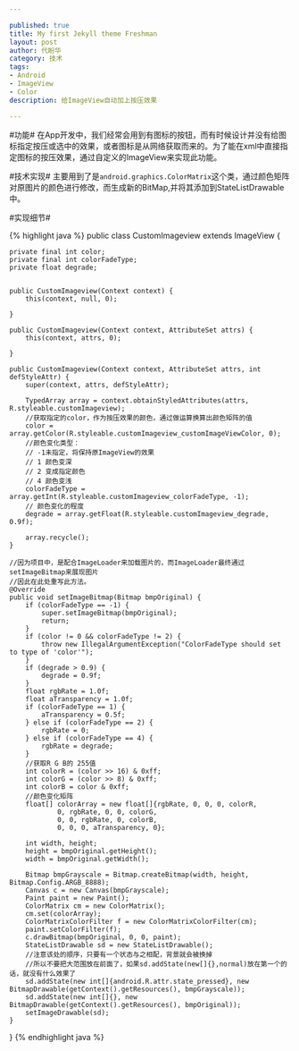 ```yaml
---

published: true
title: My first Jekyll theme Freshman
layout: post
author: 代盼华
category: 技术
tags: 
- Android
- ImageView
- Color
description: 给ImageView自动加上按压效果 

---
```


#功能#
在App开发中，我们经常会用到有图标的按钮，而有时候设计并没有给图标指定按压或选中的效果，或者图标是从网络获取而来的。为了能在xml中直接指定图标的按压效果，通过自定义的ImageView来实现此功能。

#技术实现#
主要用到了是`android.graphics.ColorMatrix`这个类，通过颜色矩阵对原图片的颜色进行修改，而生成新的BitMap,并将其添加到StateListDrawable中。

#实现细节#

{% highlight java %}
public class CustomImageview extends ImageView {

    private final int color;
    private final int colorFadeType;
    private float degrade;


    public CustomImageview(Context context) {
        this(context, null, 0);

    }

    public CustomImageview(Context context, AttributeSet attrs) {
        this(context, attrs, 0);

    }

    public CustomImageview(Context context, AttributeSet attrs, int defStyleAttr) {
        super(context, attrs, defStyleAttr);

        TypedArray array = context.obtainStyledAttributes(attrs, R.styleable.customImageview);
		//获取指定的color，作为按压效果的颜色，通过做运算换算出颜色矩阵的值
        color = array.getColor(R.styleable.customImageview_customImageViewColor, 0);
		//颜色变化类型：
		// -1未指定，将保持原ImageView的效果
		// 1 颜色变深
		// 2 变成指定颜色
		// 4 颜色变浅
        colorFadeType = array.getInt(R.styleable.customImageview_colorFadeType, -1);
		// 颜色变化的程度
        degrade = array.getFloat(R.styleable.customImageview_degrade, 0.9f);

        array.recycle();
    }

	//因为项目中，是配合ImageLoader来加载图片的，而ImageLoader最终通过setImageBitmap来展现图片
	//因此在此处重写此方法。
    @Override
    public void setImageBitmap(Bitmap bmpOriginal) {
        if (colorFadeType == -1) {
            super.setImageBitmap(bmpOriginal);
            return;
        }
        if (color != 0 && colorFadeType != 2) {
            throw new IllegalArgumentException("ColorFadeType should set to type of 'color'");
        }
        if (degrade > 0.9) {
            degrade = 0.9f;
        }
        float rgbRate = 1.0f;
        float aTransparency = 1.0f;
        if (colorFadeType == 1) {
            aTransparency = 0.5f;
        } else if (colorFadeType == 2) {
            rgbRate = 0;
        } else if (colorFadeType == 4) {
            rgbRate = degrade;
        }
		//获取R G B的 255值
        int colorR = (color >> 16) & 0xff;
        int colorG = (color >> 8) & 0xff;
        int colorB = color & 0xff;
		//颜色变化矩阵
        float[] colorArray = new float[]{rgbRate, 0, 0, 0, colorR,
                0, rgbRate, 0, 0, colorG,
                0, 0, rgbRate, 0, colorB,
                0, 0, 0, aTransparency, 0};

        int width, height;
        height = bmpOriginal.getHeight();
        width = bmpOriginal.getWidth();

        Bitmap bmpGrayscale = Bitmap.createBitmap(width, height, Bitmap.Config.ARGB_8888);
        Canvas c = new Canvas(bmpGrayscale);
        Paint paint = new Paint();
        ColorMatrix cm = new ColorMatrix();
        cm.set(colorArray);
        ColorMatrixColorFilter f = new ColorMatrixColorFilter(cm);
        paint.setColorFilter(f);
        c.drawBitmap(bmpOriginal, 0, 0, paint);
        StateListDrawable sd = new StateListDrawable();
        //注意该处的顺序，只要有一个状态与之相配，背景就会被换掉
        //所以不要把大范围放在前面了，如果sd.addState(new[]{},normal)放在第一个的话，就没有什么效果了
        sd.addState(new int[]{android.R.attr.state_pressed}, new BitmapDrawable(getContext().getResources(), bmpGrayscale));
        sd.addState(new int[]{}, new BitmapDrawable(getContext().getResources(), bmpOriginal));
        setImageDrawable(sd);
    }

}
{% endhighlight java %}